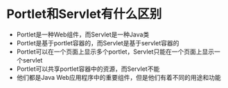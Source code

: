 # Portlet和Servlet有什么区别
- Portlet是一种Web组件，而Servlet是一种Java类
- Portlet是基于portlet容器的，而Servlet是基于servlet容器的
- Portlet可以在一个页面上显示多个portlet，Servlet只能在一个页面上显示一个servlet
- Portlet可以共享portlet容器中的资源，而Servlet不能
- 他们都是Java Web应用程序中的重要组件，但是他们有着不同的用途和功能